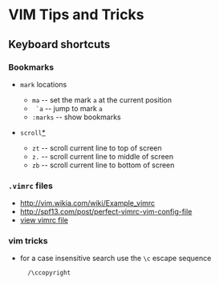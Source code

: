 VIM Tips and Tricks
===================



## Keyboard shortcuts

### Bookmarks

* `mark` locations

 	+ `ma` -- set the mark `a` at the current position
 	+ `` `a`` -- jump to mark `a`
	+ `:marks` -- show bookmarks
	
* `scroll`[*](http://vimdoc.sourceforge.net/htmldoc/scroll.html)

	+ `zt` -- scroll current line to top of screen
	+ `z.` -- scroll current line to middle of screen
	+ `zb` -- scroll current line to bottom of screen

### `.vimrc` files

- http://vim.wikia.com/wiki/Example_vimrc
- http://spf13.com/post/perfect-vimrc-vim-config-file
- [view vimrc file](http://vim.wikia.com/wiki/Open_vimrc_file)

### vim tricks

* for a case insensitive search use the `\c` escape sequence

		/\ccopyright

